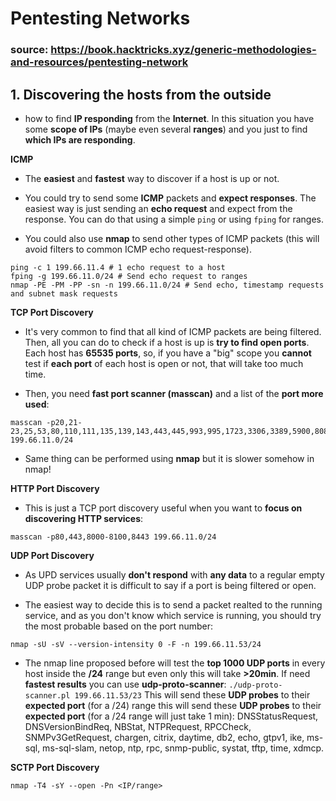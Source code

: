 # Pentesting Networks

### source: https://book.hacktricks.xyz/generic-methodologies-and-resources/pentesting-network

## 1. Discovering the hosts from the outside

- how to find **IP responding** from the **Internet**. In this situation you have some **scope of IPs** (maybe even several **ranges**) and you just to find **which IPs are responding**.

**ICMP**

- The **easiest** and **fastest** way to discover if a host is up or not.

- You could try to send some **ICMP** packets and **expect responses**. The easiest way is just sending an **echo request** and expect from the response. You can do that using a simple `ping` or using `fping` for ranges.

- You could also use **nmap** to send other types of ICMP packets (this will avoid filters to common ICMP echo request-response).

```
ping -c 1 199.66.11.4 # 1 echo request to a host
fping -g 199.66.11.0/24 # Send echo request to ranges
nmap -PE -PM -PP -sn -n 199.66.11.0/24 # Send echo, timestamp requests and subnet mask requests
```

**TCP Port Discovery**

- It's very common to find that all kind of ICMP packets are being filtered. Then, all you can do to check if a host is up is **try to find open ports**. Each host has **65535 ports**, so, if you have a "big" scope you **cannot** test if **each port** of each host is open or not, that will take too much time.

- Then, you need **fast port scanner (masscan)** and a list of the **port more used**:

```
masscan -p20,21-23,25,53,80,110,111,135,139,143,443,445,993,995,1723,3306,3389,5900,8080 199.66.11.0/24
```

- Same thing can be performed using **nmap** but it is slower somehow in nmap!

**HTTP Port Discovery**

- This is just a TCP port discovery useful when you want to **focus on discovering HTTP services**:

```
masscan -p80,443,8000-8100,8443 199.66.11.0/24
```

**UDP Port Discovery**

- As UPD services usually **don't respond** with **any data** to a regular empty UDP probe packet it is difficult to say if a port is being filtered or open.

- The easiest way to decide this is to send a packet realted to the running service, and as you don't know which service is running, you should try the most probable based on the port number:

```
nmap -sU -sV --version-intensity 0 -F -n 199.66.11.53/24
```

- The nmap line proposed before will test the **top 1000 UDP ports** in every host inside the **/24** range but even only this will take **>20min**. If need **fastest results** you can use **udp-proto-scanner**: `./udp-proto-scanner.pl 199.66.11.53/23` This will send these **UDP probes** to their **expected port** (for a /24) range this will send these **UDP probes** to their **expected port** (for a /24 range will just take 1 min): DNSStatusRequest, DNSVersionBindReq, NBStat, NTPRequest, RPCCheck, SNMPv3GetRequest, chargen, citrix, daytime, db2, echo, gtpv1, ike, ms-sql, ms-sql-slam, netop, ntp, rpc, snmp-public, systat, tftp, time, xdmcp.

**SCTP Port Discovery**

```
nmap -T4 -sY --open -Pn <IP/range>
```

